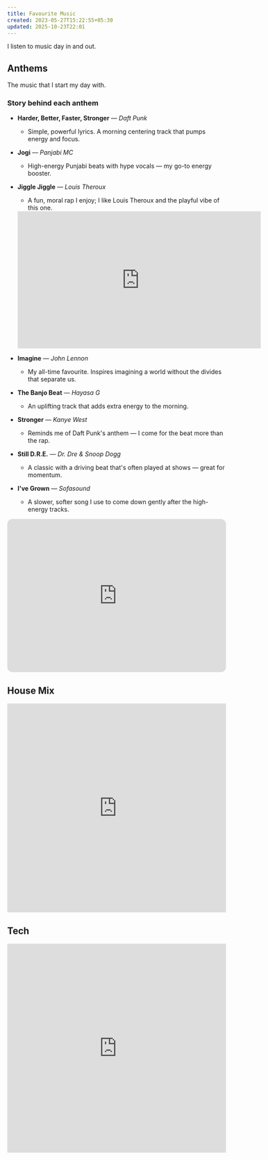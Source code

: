 ```yaml
---
title: Favourite Music
created: 2023-05-27T15:22:55+05:30
updated: 2025-10-23T22:01
---
```

I listen to music day in and out.


## Anthems

The music that I start my day with.

### Story behind each anthem

- **Harder, Better, Faster, Stronger** — _Daft Punk_
  - Simple, powerful lyrics. A morning centering track that pumps energy and focus.

- **Jogi** — _Panjabi MC_
  - High-energy Punjabi beats with hype vocals — my go-to energy booster.

- **Jiggle Jiggle** — _Louis Theroux_
  - A fun, moral rap I enjoy; I like Louis Theroux and the playful vibe of this one.

  <iframe width="560" height="315" src="https://www.youtube.com/embed/w37PVdQr5Ak" title="Louis Theroux on Jiggle Jiggle" frameborder="0" allow="accelerometer; autoplay; clipboard-write; encrypted-media; gyroscope; picture-in-picture; web-share" allowfullscreen></iframe>

- **Imagine** — _John Lennon_
  - My all-time favourite. Inspires imagining a world without the divides that separate us.

- **The Banjo Beat** — _Hayasa G_
  - An uplifting track that adds extra energy to the morning.

- **Stronger** — _Kanye West_
  - Reminds me of Daft Punk's anthem — I come for the beat more than the rap.

- **Still D.R.E.** — _Dr. Dre & Snoop Dogg_
  - A classic with a driving beat that's often played at shows — great for momentum.

- **I've Grown** — _Sofasound_
  - A slower, softer song I use to come down gently after the high-energy tracks.

<iframe style="border-radius:12px" src="https://open.spotify.com/embed/playlist/1rlyg0ha1nYWOnHWvIyyh2?utm_source=generator&theme=0" width="100%" height="352" frameBorder="0" allowfullscreen="" allow="autoplay; clipboard-write; encrypted-media; fullscreen; picture-in-picture" loading="lazy"></iframe>


## House Mix

<iframe width="100%" height="480" src="https://www.youtube.com/embed/xpvjPsme8_k?si=JbcG-haJEQToZAla" title="Chill playlist" frameborder="0" allow="accelerometer; autoplay; clipboard-write; encrypted-media; gyroscope; picture-in-picture; web-share" referrerpolicy="strict-origin-when-cross-origin" allowfullscreen></iframe>

## Tech

<iframe width="100%" height="480" src="https://www.youtube.com/embed/6MAzUT1YhWE" title="Tech — YouTube" frameborder="0" allow="accelerometer; autoplay; clipboard-write; encrypted-media; gyroscope; picture-in-picture; web-share" referrerpolicy="strict-origin-when-cross-origin" allowfullscreen></iframe>